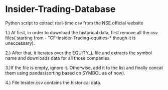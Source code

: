 # Insider-Trading-Database
Python script to extract real-time csv from the NSE official website 

1.) At first, in order to download the historical data, first remove all the csv files( starting from - "CF-Insider-Trading-equities-* though it is uneccessary).

2.) After that, it iterates over the EQUITY_L file and extracts the symbol name and downloads data for all those companies.

3.)If the file is empty, ignore it. Otherwise, add it to the list and finally concat them using pandas(sorting based on SYMBOL as of now).

4.) File Insider.csv contains the historical data.
